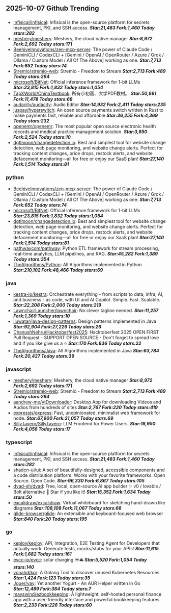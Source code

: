 ## 2025-10-07 Github Trending

### 
* [Infisical/infisical](https://github.com/Infisical/infisical): Infisical is the open-source platform for secrets management, PKI, and SSH access. ***Star:21,483 Fork:1,460 Today stars:282***
* [meshery/meshery](https://github.com/meshery/meshery): Meshery, the cloud native manager ***Star:8,972 Fork:2,692 Today stars:171***
* [BeehiveInnovations/zen-mcp-server](https://github.com/BeehiveInnovations/zen-mcp-server): The power of Claude Code / GeminiCLI / CodexCLI + [Gemini / OpenAI / OpenRouter / Azure / Grok / Ollama / Custom Model / All Of The Above] working as one. ***Star:7,713 Fork:652 Today stars:74***
* [Stremio/stremio-web](https://github.com/Stremio/stremio-web): Stremio - Freedom to Stream ***Star:2,713 Fork:489 Today stars:294***
* [microsoft/BitNet](https://github.com/microsoft/BitNet): Official inference framework for 1-bit LLMs ***Star:23,815 Fork:1,832 Today stars:1,054***
* [TapXWorld/ChinaTextbook](https://github.com/TapXWorld/ChinaTextbook): 所有小初高、大学PDF教材。 ***Star:50,991 Fork:11,478 Today stars:68***
* [audacity/audacity](https://github.com/audacity/audacity): Audio Editor ***Star:14,932 Fork:2,411 Today stars:235***
* [juspay/hyperswitch](https://github.com/juspay/hyperswitch): An open source payments switch written in Rust to make payments fast, reliable and affordable ***Star:36,255 Fork:4,369 Today stars:232***
* [openemr/openemr](https://github.com/openemr/openemr): The most popular open source electronic health records and medical practice management solution. ***Star:3,850 Fork:2,524 Today stars:10***
* [dgtlmoon/changedetection.io](https://github.com/dgtlmoon/changedetection.io): Best and simplest tool for website change detection, web page monitoring, and website change alerts. Perfect for tracking content changes, price drops, restock alerts, and website defacement monitoring—all for free or enjoy our SaaS plan! ***Star:27,140 Fork:1,514 Today stars:81***

### python
* [BeehiveInnovations/zen-mcp-server](https://github.com/BeehiveInnovations/zen-mcp-server): The power of Claude Code / GeminiCLI / CodexCLI + [Gemini / OpenAI / OpenRouter / Azure / Grok / Ollama / Custom Model / All Of The Above] working as one. ***Star:7,713 Fork:652 Today stars:74***
* [microsoft/BitNet](https://github.com/microsoft/BitNet): Official inference framework for 1-bit LLMs ***Star:23,815 Fork:1,832 Today stars:1,054***
* [dgtlmoon/changedetection.io](https://github.com/dgtlmoon/changedetection.io): Best and simplest tool for website change detection, web page monitoring, and website change alerts. Perfect for tracking content changes, price drops, restock alerts, and website defacement monitoring—all for free or enjoy our SaaS plan! ***Star:27,140 Fork:1,514 Today stars:81***
* [pathwaycom/pathway](https://github.com/pathwaycom/pathway): Python ETL framework for stream processing, real-time analytics, LLM pipelines, and RAG. ***Star:45,282 Fork:1,389 Today stars:354***
* [TheAlgorithms/Python](https://github.com/TheAlgorithms/Python): All Algorithms implemented in Python ***Star:210,102 Fork:48,466 Today stars:69***

### java
* [kestra-io/kestra](https://github.com/kestra-io/kestra): Orchestrate everything - from scripts to data, infra, AI, and business - as code, with UI and AI Copilot. Simple. Fast. Scalable. ***Star:22,208 Fork:2,000 Today stars:219***
* [LawnchairLauncher/lawnchair](https://github.com/LawnchairLauncher/lawnchair): No clever tagline needed. ***Star:11,257 Fork:1,369 Today stars:10***
* [iluwatar/java-design-patterns](https://github.com/iluwatar/java-design-patterns): Design patterns implemented in Java ***Star:92,904 Fork:27,229 Today stars:26***
* [DhanushNehru/Hacktoberfest2025](https://github.com/DhanushNehru/Hacktoberfest2025): Hacktoberfest 2025 OPEN FIRST Pull Request - SUPPORT OPEN SOURCE - Don't forget to spread love and if you like give us a ⭐️ ***Star:170 Fork:836 Today stars:22***
* [TheAlgorithms/Java](https://github.com/TheAlgorithms/Java): All Algorithms implemented in Java ***Star:63,784 Fork:20,427 Today stars:39***

### javascript
* [meshery/meshery](https://github.com/meshery/meshery): Meshery, the cloud native manager ***Star:8,972 Fork:2,692 Today stars:171***
* [Stremio/stremio-web](https://github.com/Stremio/stremio-web): Stremio - Freedom to Stream ***Star:2,713 Fork:489 Today stars:294***
* [aandrew-me/ytDownloader](https://github.com/aandrew-me/ytDownloader): Desktop App for downloading Videos and Audios from hundreds of sites ***Star:2,767 Fork:220 Today stars:419***
* [expressjs/express](https://github.com/expressjs/express): Fast, unopinionated, minimalist web framework for node. ***Star:67,900 Fork:21,057 Today stars:69***
* [SillyTavern/SillyTavern](https://github.com/SillyTavern/SillyTavern): LLM Frontend for Power Users. ***Star:18,950 Fork:4,056 Today stars:17***

### typescript
* [Infisical/infisical](https://github.com/Infisical/infisical): Infisical is the open-source platform for secrets management, PKI, and SSH access. ***Star:21,483 Fork:1,460 Today stars:282***
* [shadcn-ui/ui](https://github.com/shadcn-ui/ui): A set of beautifully-designed, accessible components and a code distribution platform. Works with your favorite frameworks. Open Source. Open Code. ***Star:96,330 Fork:6,867 Today stars:105***
* [dyad-sh/dyad](https://github.com/dyad-sh/dyad): Free, local, open-source AI app builder ✨ v0 / lovable / Bolt alternative 🌟 Star if you like it! ***Star:15,352 Fork:1,634 Today stars:50***
* [excalidraw/excalidraw](https://github.com/excalidraw/excalidraw): Virtual whiteboard for sketching hand-drawn like diagrams ***Star:108,108 Fork:11,067 Today stars:68***
* [glide-browser/glide](https://github.com/glide-browser/glide): An extensible and keyboard-focused web browser ***Star:840 Fork:20 Today stars:195***

### go
* [keploy/keploy](https://github.com/keploy/keploy): API, Integration, E2E Testing Agent for Developers that actually work. Generate tests, mocks/stubs for your APIs! ***Star:11,615 Fork:1,682 Today stars:161***
* [evcc-io/evcc](https://github.com/evcc-io/evcc): solar charging ☀️🚘 ***Star:5,520 Fork:1,054 Today stars:140***
* [yonahd/kor](https://github.com/yonahd/kor): A Golang Tool to discover unused Kubernetes Resources ***Star:1,424 Fork:123 Today stars:35***
* [Jguer/yay](https://github.com/Jguer/yay): Yet another Yogurt - An AUR Helper written in Go ***Star:12,489 Fork:384 Today stars:7***
* [mayswind/ezbookkeeping](https://github.com/mayswind/ezbookkeeping): A lightweight, self-hosted personal finance app with a user-friendly interface and powerful bookkeeping features. ***Star:2,233 Fork:226 Today stars:60***

